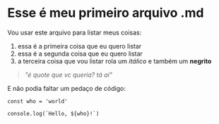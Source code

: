 # Esse é meu primeiro arquivo .md

Vou usar este arquivo para listar meus coisas:
1. essa é a primeira coisa que eu quero listar
1. essa é a segunda coisa que eu quero listar
1. a terceira coisa que vou listar rola um _itálico_ e também um __negrito__

> _"é quote que vc queria? tá ai"_ 

E não podia faltar um pedaço de código:
```
const who = 'world'

console.log(`Hello, ${who}!`)
```


